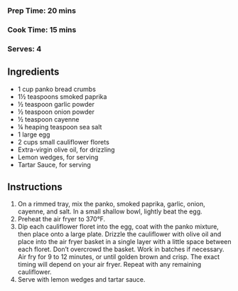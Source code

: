 ### Prep Time: 20 mins
### Cook Time: 15 mins
### Serves: 4

## Ingredients
* 1 cup panko bread crumbs
* 1½ teaspoons smoked paprika
* ½ teaspoon garlic powder
* ½ teaspoon onion powder
* ½ teaspoon cayenne
* ¼ heaping teaspoon sea salt
* 1 large egg
* 2 cups small cauliflower florets
* Extra-virgin olive oil, for drizzling
* Lemon wedges, for serving
* Tartar Sauce, for serving

## Instructions
1. On a rimmed tray, mix the panko, smoked paprika, garlic, onion, cayenne, and salt. In a small shallow bowl, lightly beat the egg.
1. Preheat the air fryer to 370°F.
1. Dip each cauliflower floret into the egg, coat with the panko mixture, then place onto a large plate. Drizzle the cauliflower with olive oil and place into the air fryer basket in a single layer with a little space between each floret. Don’t overcrowd the basket. Work in batches if necessary. Air fry for 9 to 12 minutes, or until golden brown and crisp. The exact timing will depend on your air fryer. Repeat with any remaining cauliflower.
1. Serve with lemon wedges and tartar sauce.
